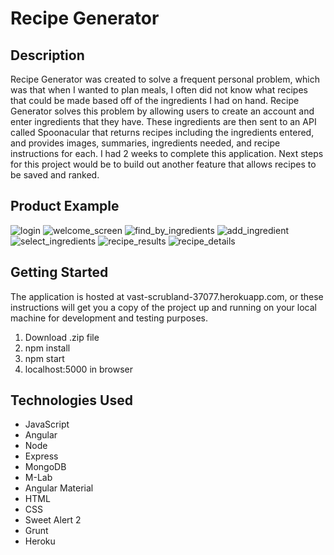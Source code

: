 # Recipe Generator

## Description
Recipe Generator was created to solve a frequent personal problem, which was that when I wanted to plan meals, I often did not know what recipes that could be made based off of the ingredients I had on hand. Recipe Generator solves this problem by allowing users to create an account and enter ingredients that they have. These ingredients are then sent to an API called Spoonacular that returns recipes including the ingredients entered, and provides images, summaries, ingredients needed, and recipe instructions for each. I had 2 weeks to complete this application. Next steps for this project would be to build out another feature that allows recipes to be saved and ranked.

## Product Example
![login](login.png)
![welcome_screen](welcome_screen.png)
![find_by_ingredients](find_by_ingredients.png)
![add_ingredient](add_ingredient.png)
![select_ingredients](select_ingredients.png)
![recipe_results](recipe_results.png)
![recipe_details](recipe_details.png)

## Getting Started
The application is hosted at vast-scrubland-37077.herokuapp.com,
or these instructions will get you a copy of the project up and running on your local machine for development and testing purposes.

1. Download .zip file
2. npm install
3. npm start
4. localhost:5000 in browser

## Technologies Used
- JavaScript
- Angular
- Node
- Express
- MongoDB
- M-Lab
- Angular Material
- HTML
- CSS
- Sweet Alert 2
- Grunt
- Heroku
